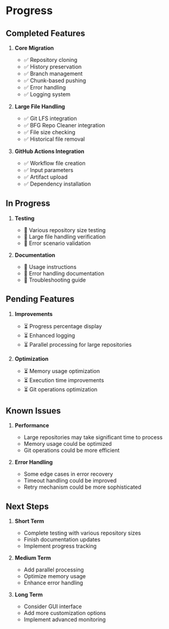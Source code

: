# Progress

## Completed Features
1. **Core Migration**
   - ✅ Repository cloning
   - ✅ History preservation
   - ✅ Branch management
   - ✅ Chunk-based pushing
   - ✅ Error handling
   - ✅ Logging system

2. **Large File Handling**
   - ✅ Git LFS integration
   - ✅ BFG Repo Cleaner integration
   - ✅ File size checking
   - ✅ Historical file removal

3. **GitHub Actions Integration**
   - ✅ Workflow file creation
   - ✅ Input parameters
   - ✅ Artifact upload
   - ✅ Dependency installation

## In Progress
1. **Testing**
   - 🔄 Various repository size testing
   - 🔄 Large file handling verification
   - 🔄 Error scenario validation

2. **Documentation**
   - 🔄 Usage instructions
   - 🔄 Error handling documentation
   - 🔄 Troubleshooting guide

## Pending Features
1. **Improvements**
   - ⏳ Progress percentage display
   - ⏳ Enhanced logging
   - ⏳ Parallel processing for large repositories

2. **Optimization**
   - ⏳ Memory usage optimization
   - ⏳ Execution time improvements
   - ⏳ Git operations optimization

## Known Issues
1. **Performance**
   - Large repositories may take significant time to process
   - Memory usage could be optimized
   - Git operations could be more efficient

2. **Error Handling**
   - Some edge cases in error recovery
   - Timeout handling could be improved
   - Retry mechanism could be more sophisticated

## Next Steps
1. **Short Term**
   - Complete testing with various repository sizes
   - Finish documentation updates
   - Implement progress tracking

2. **Medium Term**
   - Add parallel processing
   - Optimize memory usage
   - Enhance error handling

3. **Long Term**
   - Consider GUI interface
   - Add more customization options
   - Implement advanced monitoring 